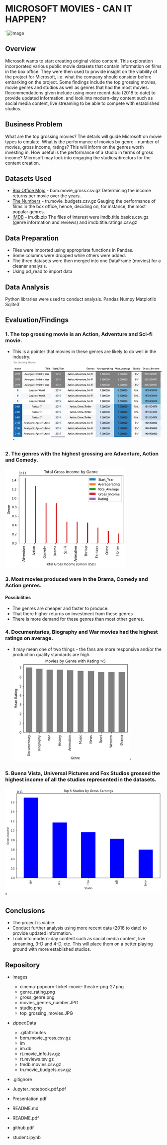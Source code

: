 # MICROSOFT MOVIES - CAN IT HAPPEN?

`![image](https://user-images.githubusercontent.com/128396973/232337617-ab533a5c-f229-42c9-a6ad-cde55e34e351.png)

## Overview

Microsoft wants to start creating original video content. 
This exploration incorporated various public movie datasets that contain information on films in the box office. 
They were then used to provide insight on the viability of the project for Microsoft, i.e. what the company should consider before embarking on the project. 
Some findings include the top grossing movies, movie genres and studios as well as genres that had the most movies.
Recommendations given include using more recent data (2018 to date) to provide updated information. and look into modern-day content such as social media content, live streaming to be able to compete with established studios. 

## Business Problem

What are the top grossing movies? The details will guide Microsoft on movie types to emulate.
What is the performance of movies by genre - number of movies, gross income, ratings? This will inform on the genres worth investing in.
How useful is the performance of a studio in terms of gross income? Microsoft may look into engaging the studios/directors for the content creation.

## Datasets Used

* [Box Office Mojo](https://www.boxofficemojo.com/) - bom.movie_gross.csv.gz
Determining the income returns per movie over the years.
* [The Numbers](https://www.the-numbers.com/) - tn.movie_budgets.csv.gz
Gauging the performance of films in the box office, hence, deciding on, for instance, the most popular genres.
* [IMDB](https://www.imdb.com/) - im.db.zip
The files of interest were imdb.title.basics.csv.gz (genre information and reviews) and imdb.title.ratings.csv.gz

## Data Preparation
* Files were imported using appropriate functions in Pandas.
* Some columns were dropped while others were added.
* The three datasets were then merged into one DataFrame (movies) for a cleaner analysis.
* Using pd_read to import data

## Data Analysis
Python libraries were used to conduct analysis.
Pandas
Numpy
Matplotlib
Sqlite3

## Evaluation/Findings
### 1. The top grossing movie is an Action, Adventure and Sci-fi movie.
* This is a pointer that movies in these genres are likely to do well in the industry.
![top_grossing_movies](images/top_grossing_movies.JPG)"

### 2. The genres with the highest grossing are Adventure, Action and Comedy.
![image](images/gross_genre.png)

### 3. Most movies produced were in the Drama, Comedy and Action genres.
#### Possibilities
* The genres are cheaper and faster to produce.
* That there higher returns on investment from these genres
* There is more demand for these genres than most other genres.

### 4. Documentaries, Biography and War movies had the highest ratings on average. 
* It may mean one of two things - the fans are more responsive and/or the production quality standards are high.
![image](images/genre_rating.png)"

### 5. Buena Vista, Universal Pictures and Fox Studios grossed the highest income of all the studios represented in the datasets.
![image](images/studio.png)"

## Conclusions
* The project is viable.
* Conduct further analysis using more recent data (2018 to date) to provide updated information.
* Look into modern-day content such as social media content, live streaming, 3-D and 4-D, etc. This will place them on a better playing ground with more established studios.

## Repository
* images
    * cinema-popcorn-ticket-movie-theatre-png-27.png
    * genre_rating.png
    * gross_genre.png
    * movies_genres_number.JPG
    * studio.png
    * top_grossing_movies.JPG
    
* zippedData
    * .gitattributes
    * bom.movie_gross.csv.gz
    * im
    * im.db
    * rt.movie_info.tsv.gz
    * rt.reviews.tsv.gz
    * tmdb.movies.csv.gz
    * tn.movie_budgets.csv.gz
* .gitignore
* Jupyter_notebook.pdf.pdf
* Presentation.pdf
* README.md
* README.pdf
* github.pdf
* student.ipynb
